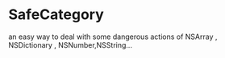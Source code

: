 # SafeCategory
an easy way to deal with some dangerous actions of NSArray , NSDictionary , NSNumber,NSString...
